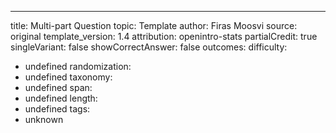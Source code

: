 ---
title: Multi-part Question
topic: Template
author: Firas Moosvi
source: original
template_version: 1.4
attribution: openintro-stats
partialCredit: true
singleVariant: false
showCorrectAnswer: false
outcomes:
difficulty:
- undefined
randomization:
- undefined
taxonomy:
- undefined
span:
- undefined
length:
- undefined
tags:
- unknown
